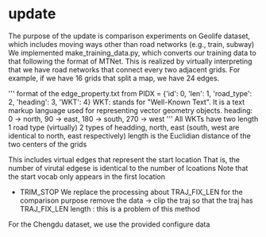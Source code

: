 # update
The purpose of the update is comparison experiments on Geolife dataset, which includes moving ways other than road networks (e.g., train, subway)
We implemented make_training_data.py, which converts our training data to that following the format of MTNet.
This is realized by virtually interpreting that we have road networks that connect every two adjacent grids.
For example, if we have 16 grids that split a map, we have 24 edges.

'''
format of the edge_property.txt from PIDX = {'id': 0, 'len': 1, 'road_type': 2, 'heading': 3, 'WKT': 4}
WKT: stands for "Well-Known Text". It is a text markup language used for representing vector geometry objects.
heading: 0 -> north, 90 -> east, 180 -> south, 270 -> west
'''
All WKTs have two length
1 road type (virtually)
2 types of headding, north, east (south, west are identical to north, east respectively)
length is the Euclidian distance of the two centers of the grids

This includes virtual edges that represent the start location
That is, the number of virutal edgese is identical to the number of lcoations
Note that the start vocab only appears in the first location

- TRIM_STOP
We replace the processing about TRAJ_FIX_LEN for the comparison purpose
remove the data -> clip the traj so that the traj has TRAJ_FIX_LEN length
: this is a problem of this method

For the Chengdu dataset, we use the provided configure data